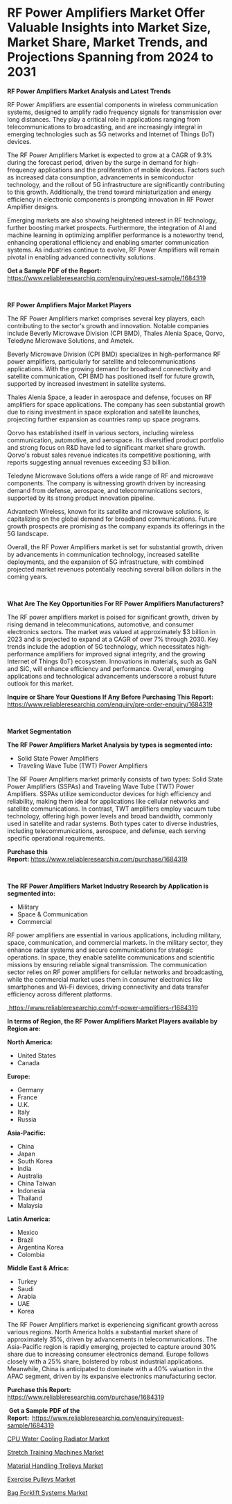 <p><h1>RF Power Amplifiers Market Offer Valuable Insights into Market Size, Market Share, Market Trends, and Projections Spanning from 2024 to 2031</h1></p><p><strong>RF Power Amplifiers Market Analysis and Latest Trends</strong></p>
<p><p>RF Power Amplifiers are essential components in wireless communication systems, designed to amplify radio frequency signals for transmission over long distances. They play a critical role in applications ranging from telecommunications to broadcasting, and are increasingly integral in emerging technologies such as 5G networks and Internet of Things (IoT) devices. </p><p>The RF Power Amplifiers Market is expected to grow at a CAGR of 9.3% during the forecast period, driven by the surge in demand for high-frequency applications and the proliferation of mobile devices. Factors such as increased data consumption, advancements in semiconductor technology, and the rollout of 5G infrastructure are significantly contributing to this growth. Additionally, the trend toward miniaturization and energy efficiency in electronic components is prompting innovation in RF Power Amplifier designs. </p><p>Emerging markets are also showing heightened interest in RF technology, further boosting market prospects. Furthermore, the integration of AI and machine learning in optimizing amplifier performance is a noteworthy trend, enhancing operational efficiency and enabling smarter communication systems. As industries continue to evolve, RF Power Amplifiers will remain pivotal in enabling advanced connectivity solutions.</p></p>
<p><strong>Get a Sample PDF of the Report:&nbsp;</strong> <a href="https://www.reliableresearchiq.com/enquiry/request-sample/1684319?utm_campaign=1412&utm_medium=2&utm_source=Github&utm_content=ia&utm_term=15102024&utm_id=rf-power-amplifiers">https://www.reliableresearchiq.com/enquiry/request-sample/1684319</a></p>
<p>&nbsp;</p>
<p><strong>RF Power Amplifiers Major Market Players</strong></p>
<p><p>The RF Power Amplifiers market comprises several key players, each contributing to the sector's growth and innovation. Notable companies include Beverly Microwave Division (CPI BMD), Thales Alenia Space, Qorvo, Teledyne Microwave Solutions, and Ametek. </p><p>Beverly Microwave Division (CPI BMD) specializes in high-performance RF power amplifiers, particularly for satellite and telecommunications applications. With the growing demand for broadband connectivity and satellite communication, CPI BMD has positioned itself for future growth, supported by increased investment in satellite systems.</p><p>Thales Alenia Space, a leader in aerospace and defense, focuses on RF amplifiers for space applications. The company has seen substantial growth due to rising investment in space exploration and satellite launches, projecting further expansion as countries ramp up space programs.</p><p>Qorvo has established itself in various sectors, including wireless communication, automotive, and aerospace. Its diversified product portfolio and strong focus on R&D have led to significant market share growth. Qorvo's robust sales revenue indicates its competitive positioning, with reports suggesting annual revenues exceeding $3 billion.</p><p>Teledyne Microwave Solutions offers a wide range of RF and microwave components. The company is witnessing growth driven by increasing demand from defense, aerospace, and telecommunications sectors, supported by its strong product innovation pipeline.</p><p>Advantech Wireless, known for its satellite and microwave solutions, is capitalizing on the global demand for broadband communications. Future growth prospects are promising as the company expands its offerings in the 5G landscape.</p><p>Overall, the RF Power Amplifiers market is set for substantial growth, driven by advancements in communication technology, increased satellite deployments, and the expansion of 5G infrastructure, with combined projected market revenues potentially reaching several billion dollars in the coming years.</p></p>
<p>&nbsp;</p>
<p><strong>What Are The Key Opportunities For RF Power Amplifiers Manufacturers?</strong></p>
<p><p>The RF power amplifiers market is poised for significant growth, driven by rising demand in telecommunications, automotive, and consumer electronics sectors. The market was valued at approximately $3 billion in 2023 and is projected to expand at a CAGR of over 7% through 2030. Key trends include the adoption of 5G technology, which necessitates high-performance amplifiers for improved signal integrity, and the growing Internet of Things (IoT) ecosystem. Innovations in materials, such as GaN and SiC, will enhance efficiency and performance. Overall, emerging applications and technological advancements underscore a robust future outlook for this market.</p></p>
<p><strong>Inquire or Share Your Questions If Any Before Purchasing This Report:</strong> <a href="https://www.reliableresearchiq.com/enquiry/pre-order-enquiry/1684319?utm_campaign=1412&utm_medium=2&utm_source=Github&utm_content=ia&utm_term=15102024&utm_id=rf-power-amplifiers">https://www.reliableresearchiq.com/enquiry/pre-order-enquiry/1684319</a></p>
<p>&nbsp;</p>
<p><strong>Market Segmentation</strong></p>
<p><strong>The RF Power Amplifiers Market Analysis by types is segmented into:</strong></p>
<p><ul><li>Solid State Power Amplifiers</li><li>Traveling Wave Tube (TWT) Power Amplifiers</li></ul></p>
<p><p>The RF Power Amplifiers market primarily consists of two types: Solid State Power Amplifiers (SSPAs) and Traveling Wave Tube (TWT) Power Amplifiers. SSPAs utilize semiconductor devices for high efficiency and reliability, making them ideal for applications like cellular networks and satellite communications. In contrast, TWT amplifiers employ vacuum tube technology, offering high power levels and broad bandwidth, commonly used in satellite and radar systems. Both types cater to diverse industries, including telecommunications, aerospace, and defense, each serving specific operational requirements.</p></p>
<p><strong>Purchase this Report:&nbsp;</strong><a href="https://www.reliableresearchiq.com/purchase/1684319?utm_campaign=1412&utm_medium=2&utm_source=Github&utm_content=ia&utm_term=15102024&utm_id=rf-power-amplifiers">https://www.reliableresearchiq.com/purchase/1684319</a></p>
<p>&nbsp;</p>
<p><strong>The RF Power Amplifiers Market Industry Research by Application is segmented into:</strong></p>
<p><ul><li>Military</li><li>Space & Communication</li><li>Commercial</li></ul></p>
<p><p>RF power amplifiers are essential in various applications, including military, space, communication, and commercial markets. In the military sector, they enhance radar systems and secure communications for strategic operations. In space, they enable satellite communications and scientific missions by ensuring reliable signal transmission. The communication sector relies on RF power amplifiers for cellular networks and broadcasting, while the commercial market uses them in consumer electronics like smartphones and Wi-Fi devices, driving connectivity and data transfer efficiency across different platforms.</p></p>
<p><a href="https://www.reliableresearchiq.com/rf-power-amplifiers-r1684319?utm_campaign=1412&utm_medium=2&utm_source=Github&utm_content=ia&utm_term=15102024&utm_id=rf-power-amplifiers">&nbsp;https://www.reliableresearchiq.com/rf-power-amplifiers-r1684319</a></p>
<p><strong>In terms of Region, the RF Power Amplifiers Market Players available by Region are:</strong></p>
<p>
    <p> <strong> North America: </strong>
        <ul>
            <li>United States</li>
            <li>Canada</li>
        </ul>
        </p> 
    <p> <strong> Europe: </strong>
        <ul>
            <li>Germany</li>
            <li>France</li>
            <li>U.K.</li>
            <li>Italy</li>
            <li>Russia</li>
        </ul>
        </p> 
    <p> <strong> Asia-Pacific: </strong>
        <ul>
            <li>China</li>
            <li>Japan</li>
            <li>South Korea</li>
            <li>India</li>
            <li>Australia</li>
            <li>China Taiwan</li>
            <li>Indonesia</li>
            <li>Thailand</li>
            <li>Malaysia</li>
        </ul>
        </p> 
    <p> <strong> Latin America: </strong>
        <ul>
            <li>Mexico</li>
            <li>Brazil</li>
            <li>Argentina Korea</li>
            <li>Colombia</li>
        </ul>
        </p> 
    <p> <strong> Middle East & Africa: </strong>
        <ul>
            <li>Turkey</li>
            <li>Saudi</li>
            <li>Arabia</li>
            <li>UAE</li>
            <li>Korea</li>
        </ul>
    </p>
    </p>
<p><p>The RF Power Amplifiers market is experiencing significant growth across various regions. North America holds a substantial market share of approximately 35%, driven by advancements in telecommunications. The Asia-Pacific region is rapidly emerging, projected to capture around 30% share due to increasing consumer electronics demand. Europe follows closely with a 25% share, bolstered by robust industrial applications. Meanwhile, China is anticipated to dominate with a 40% valuation in the APAC segment, driven by its expansive electronics manufacturing sector.</p></p>
<p><strong>Purchase this Report: </strong><a href="https://www.reliableresearchiq.com/purchase/1684319?utm_campaign=1412&utm_medium=2&utm_source=Github&utm_content=ia&utm_term=15102024&utm_id=rf-power-amplifiers">https://www.reliableresearchiq.com/purchase/1684319</a></p>
<p>&nbsp;<strong>Get a Sample PDF of the Report:&nbsp;&nbsp;</strong><a href="https://www.reliableresearchiq.com/enquiry/request-sample/1684319?utm_campaign=1412&utm_medium=2&utm_source=Github&utm_content=ia&utm_term=15102024&utm_id=rf-power-amplifiers">https://www.reliableresearchiq.com/enquiry/request-sample/1684319</a></p>
<p><strong></strong></p>
<p><p><a href="https://www.linkedin.com/pulse/regulatory-landscape-its-influence-global-cpu-water-cooling-qy43e?trk=public_post_embed_feed-article-content&utm_campaign=1412&utm_medium=2&utm_source=Github&utm_content=ia&utm_term=15102024&utm_id=rf-power-amplifiers">CPU Water Cooling Radiator Market</a></p><p><a href="https://www.linkedin.com/pulse/regulatory-landscape-its-influence-global-stretch-training-h1aee?trk=public_post_embed_feed-article-content&utm_campaign=1412&utm_medium=2&utm_source=Github&utm_content=ia&utm_term=15102024&utm_id=rf-power-amplifiers">Stretch Training Machines Market</a></p><p><a href="https://github.com/philipa0wcpic/Market-Research-Report-List-1/blob/main/material-handling-trolleys-market.md?utm_campaign=1412&utm_medium=2&utm_source=Github&utm_content=ia&utm_term=15102024&utm_id=rf-power-amplifiers">Material Handling Trolleys Market</a></p><p><a href="https://www.linkedin.com/pulse/exercise-pulleys-industry-sector-market-dynamics-future-4apze?utm_campaign=1412&utm_medium=2&utm_source=Github&utm_content=ia&utm_term=15102024&utm_id=rf-power-amplifiers">Exercise Pulleys Market</a></p><p><a href="https://github.com/shantaev7par/Market-Research-Report-List-1/blob/main/bag-forklift-systems-market.md?utm_campaign=1412&utm_medium=2&utm_source=Github&utm_content=ia&utm_term=15102024&utm_id=rf-power-amplifiers">Bag Forklift Systems Market</a></p></p>